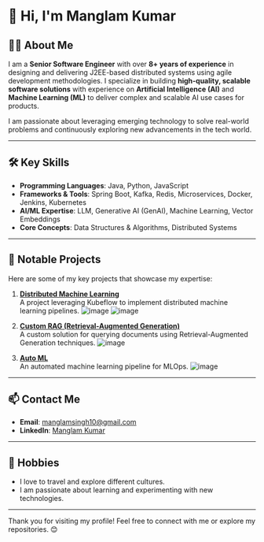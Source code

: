 # 👋 Hi, I'm Manglam Kumar

## 👨‍💻 About Me
I am a **Senior Software Engineer** with over **8+ years of experience** in designing and delivering J2EE-based distributed systems using agile development methodologies. I specialize in building **high-quality, scalable software solutions** with experience on **Artificial Intelligence (AI)** and **Machine Learning (ML)** to deliver complex and scalable AI use cases for products.

I am passionate about leveraging emerging technology to solve real-world problems and continuously exploring new advancements in the tech world.

---

## 🛠️ Key Skills
- **Programming Languages**: Java, Python, JavaScript
- **Frameworks & Tools**: Spring Boot, Kafka, Redis, Microservices, Docker, Jenkins, Kubernetes
- **AI/ML Expertise**: LLM, Generative AI (GenAI), Machine Learning, Vector Embeddings
- **Core Concepts**: Data Structures & Algorithms, Distributed Systems

---

## 🚀 Notable Projects
Here are some of my key projects that showcase my expertise:

1. **[Distributed Machine Learning](https://github.com/manglamsingh10/DML_Kubeflow)**  
   A project leveraging Kubeflow to implement distributed machine learning pipelines.
   ![image](https://github.com/user-attachments/assets/108b68e7-47a1-4c43-8b4a-d799fa904e05)
   ![image](https://github.com/user-attachments/assets/b558ce63-3f11-4653-8d39-1987a7978b25)



3. **[Custom RAG (Retrieval-Augmented Generation)](https://github.com/manglamsingh10/RAG_Custom_Document_Query)**  
   A custom solution for querying documents using Retrieval-Augmented Generation techniques.
   ![image](https://github.com/user-attachments/assets/50b28a1c-abcc-4209-b975-a43532b91141)


5. **[Auto ML](https://github.com/manglamsingh10/MLOps_AutoML)**  
   An automated machine learning pipeline for MLOps.
   ![image](https://github.com/user-attachments/assets/11f86f05-c2fa-45ee-be83-39101fe31630)


---

## 📫 Contact Me
- **Email**: [manglamsingh10@gmail.com](mailto:manglamsingh10@gmail.com)
- **LinkedIn**: [Manglam Kumar](https://www.linkedin.com/in/manglamsinngh10/)

---

## 🌟 Hobbies
- I love to travel and explore different cultures.
- I am passionate about learning and experimenting with new technologies.

---

Thank you for visiting my profile! Feel free to connect with me or explore my repositories. 😊

<!--
**manglamsingh10/manglamsingh10** is a ✨ _special_ ✨ repository because its `README.md` (this file) appears on your GitHub profile.

Here are some ideas to get you started:

- 🔭 I’m currently working on ...
- 🌱 I’m currently learning ...
- 👯 I’m looking to collaborate on ...
- 🤔 I’m looking for help with ...
- 💬 Ask me about ...
- 📫 How to reach me: ...
- 😄 Pronouns: ...
- ⚡ Fun fact: ...
-->
